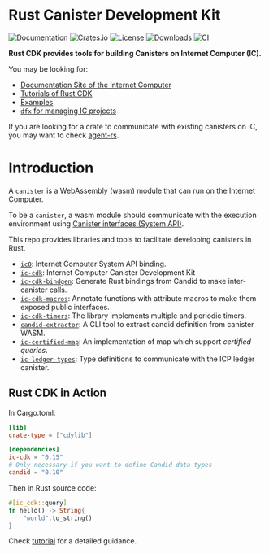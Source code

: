 # Rust Canister Development Kit

[![Documentation](https://docs.rs/ic-cdk/badge.svg)](https://docs.rs/ic-cdk/)
[![Crates.io](https://img.shields.io/crates/v/ic-cdk.svg)](https://crates.io/crates/ic-cdk)
[![License](https://img.shields.io/crates/l/ic-cdk.svg)](https://github.com/dfinity/cdk-rs/blob/main/src/ic-cdk/LICENSE)
[![Downloads](https://img.shields.io/crates/d/ic-cdk.svg)](https://crates.io/crates/ic-cdk)
[![CI](https://github.com/dfinity/cdk-rs/actions/workflows/ci.yml/badge.svg)](https://github.com/dfinity/cdk-rs/actions/workflows/ci.yml)

**Rust CDK provides tools for building Canisters on Internet Computer (IC).**

You may be looking for:

- [Documentation Site of the Internet Computer](https://internetcomputer.org/docs)
- [Tutorials of Rust CDK](https://internetcomputer.org/docs/current/developer-docs/build/cdks/cdk-rs-dfinity/)
- [Examples](https://github.com/dfinity/cdk-rs/tree/main/examples)
- [`dfx` for managing IC projects](https://github.com/dfinity/sdk)

If you are looking for a crate to communicate with existing canisters on IC,
you may want to check [agent-rs](https://github.com/dfinity/agent-rs).

# Introduction

A `canister` is a WebAssembly (wasm) module that can run on the Internet Computer.

To be a `canister`, a wasm module should communicate with the execution environment using [Canister interfaces (System API)](https://internetcomputer.org/docs/current/references/ic-interface-spec/#system-api).

This repo provides libraries and tools to facilitate developing canisters in Rust.

- [`ic0`](src/ic0):
Internet Computer System API binding.
- [`ic-cdk`](src/ic-cdk):
Internet Computer Canister Development Kit
- [`ic-cdk-bindgen`](src/ic-cdk-bindgen):
Generate Rust bindings from Candid to make inter-canister calls.
- [`ic-cdk-macros`](src/ic-cdk-macros):
Annotate functions with attribute macros to make them exposed public interfaces.
- [`ic-cdk-timers`](src/ic-cdk-timers):
The library implements multiple and periodic timers.
- [`candid-extractor`](src/candid-extractor/):
A CLI tool to extract candid definition from canister WASM.
- [`ic-certified-map`](library/ic-certified-map):
An implementation of map which support *certified queries*.
- [`ic-ledger-types`](library/ic-ledger-types):
Type definitions to communicate with the ICP ledger canister.

## Rust CDK in Action

In Cargo.toml:

```toml
[lib]
crate-type = ["cdylib"]

[dependencies]
ic-cdk = "0.15"
# Only necessary if you want to define Candid data types
candid = "0.10" 
```

Then in Rust source code:

```rust
#[ic_cdk::query]
fn hello() -> String{
    "world".to_string()
}
```

Check [tutorial](https://internetcomputer.org/docs/current/developer-docs/build/cdks/cdk-rs-dfinity/rust-quickstart) for a detailed guidance.
